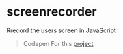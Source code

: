 # screenrecorder
Rrecord the users screen in JavaScript 

> Codepen For this [project](https://codepen.io/JAGATHISH1123/pen/rNyXgeP?editors=1010)

